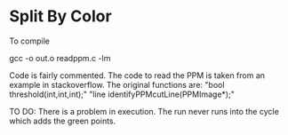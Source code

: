 Split By Color
==============

To compile

gcc -o out.o readppm.c -lm

Code is fairly commented.
The code to read the PPM is taken from an
example in stackoverflow.
The original functions are:
"bool threshold(int,int,int);"
"line identifyPPMcutLine(PPMImage*);"



TO DO:
There is a problem in execution.
The run never runs into the cycle which
adds the green points.

